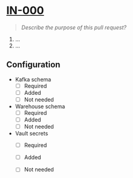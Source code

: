 # [IN-000](https://tubularlabs.atlassian.net/browse/IN-000)

> _Describe the purpose of this pull request?_
1. ...
2. ...

## **Configuration**

- Kafka schema
  - [ ] Required
  - [ ] Added
  - [ ] Not needed
- Warehouse schema
  - [ ] Required
  - [ ] Added
  - [ ] Not needed
- Vault secrets
  - [ ] Required
  - [ ] Added
  - [ ] Not needed

